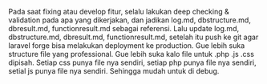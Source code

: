 Pada saat fixing atau develop fitur, selalu lakukan deep checking & validation pada apa yang dikerjakan, dan jadikan log.md, dbstructure.md, dbresult.md, functionresult.md sebagai referensi.
Lalu update log.md, dbstructure.md, dbresult.md, functionresult.md, setelah itu push ke git agar laravel forge bisa melakukan deployment ke production.
Gue lebih suka structure file yang professional.
Gue lebih suka kalo file untuk .php .js .css dipisah. Setiap css punya file nya sendiri, setiap php punya file nya sendiri, setial js punya file nya sendiri. Sehingga mudah untuk di debug.